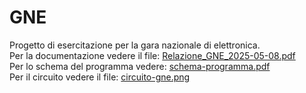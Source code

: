 # GNE
Progetto di esercitazione per la gara nazionale di elettronica.  
  Per la documentazione vedere il file: [Relazione_GNE_2025-05-08.pdf](RelazioneRelazione_GNE_2025-05-08.pdf)  
  Per lo schema del programma vedere: [schema-programma.pdf](schema-programma.pdf)   
  Per il circuito vedere il file: [circuito-gne.png](circuito-gne.png)  

